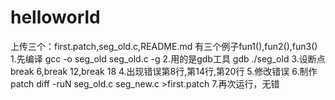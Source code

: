 helloworld
==========
上传三个：first.patch,seg_old.c,README.md
有三个例子fun1(),fun2(),fun3()
1.先编译 gcc -o seg_old seg_old.c -g
2.用的是gdb工具 gdb ./seg_old
3.设断点 break 6,break 12,break 18
4.出现错误第8行,第14行,第20行
5.修改错误
6.制作patch
  diff -ruN seg_old.c seg_new.c >first.patch
7.再次运行，无错
